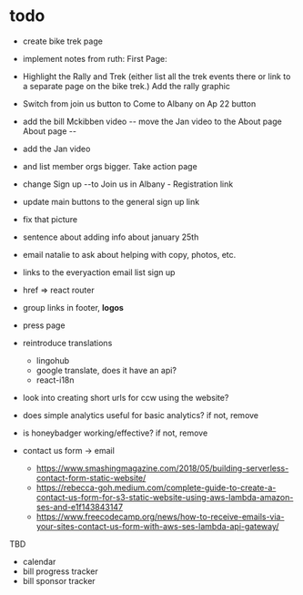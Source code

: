 # todo

- create bike trek page
- implement notes from ruth:
First Page:
- Highlight the Rally and Trek (either list all the trek events there or link to a separate page on the bike trek.) Add the rally graphic
- Switch from join us button to Come to Albany on Ap 22 button
- add the bill Mckibben video -- move the Jan video to the About page
About page -- 
- add the Jan video 
- and list member orgs bigger.
Take action page
- change Sign up --to Join us in Albany - Registration link

- update main buttons to the general sign up link
- fix that picture
- sentence about adding info about january 25th
- email natalie to ask about helping with copy, photos, etc.
- links to the everyaction email list sign up
- href => react router
- group links in footer, **logos**
- press page
- reintroduce translations
  - lingohub
  - google translate, does it have an api?
  - react-i18n
- look into creating short urls for ccw using the website?
- does simple analytics useful for basic analytics? if not, remove
- is honeybadger working/effective? if not, remove
- contact us form -> email
  - https://www.smashingmagazine.com/2018/05/building-serverless-contact-form-static-website/
  - https://rebecca-goh.medium.com/complete-guide-to-create-a-contact-us-form-for-s3-static-website-using-aws-lambda-amazon-ses-and-e1f143843147
  - https://www.freecodecamp.org/news/how-to-receive-emails-via-your-sites-contact-us-form-with-aws-ses-lambda-api-gateway/

TBD
- calendar
- bill progress tracker
- bill sponsor tracker
